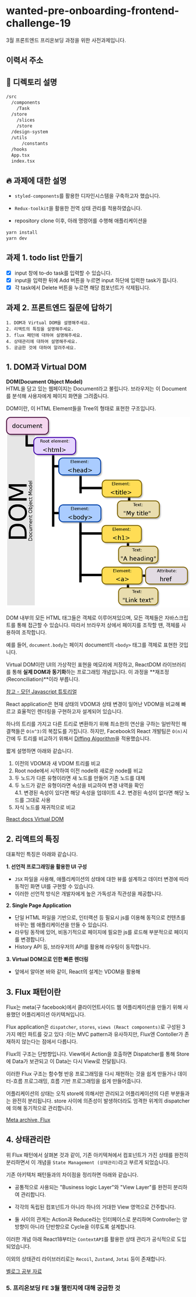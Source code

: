 # wanted-pre-onboarding-frontend-challenge-19
3월 프론트엔드 프리온보딩 과정을 위한 사전과제입니다. 

## 이력서 주소


## 📁 디렉토리 설명
```
/src
  /components
    /Task
  /store
    /slices
    /store
  /design-system 
  /utils
      /constants
  /hooks
  App.tsx
  index.tsx
```  

## 🔥 과제에 대한 설명
- `styled-components`를 활용한 디자인시스템을 구축하고자 했습니다.
- `Redux-toolkit`을 활용한 전역 상태 관리를 적용하였습니다. 

- repository clone 이후, 아래 명령어를 수행해 애플리케이션을 
```
yarn install
yarn dev
```

## 과제 1. todo list 만들기
- [x] input 창에 to-do task를 입력할 수 있습니다.
- [x] input을 입력한 뒤에 Add 버튼을 누르면 input 하단에 입력한 task가 뜹니다.
- [x] 각 task에서 Delete 버튼을 누르면 해당 컴포넌트가 삭제됩니다.

## 과제 2. 프론트엔드 질문에 답하기

```
1. DOM과 Virtual DOM을 설명해주세요.
2. 리액트의 특징을 설명해주세요.
3. flux 패턴에 대하여 설명해주세요.
4. 상태관리에 대하여 설명해주세요.
5. 궁금한 것에 대하여 알려주세요.
```

## 1. DOM과 Virtual DOM

**DOM(Document Object Model)**  
HTML을 담고 있는 웹페이지는 Document라고 불립니다. 브라우저는 이 Document를 분석해 사용자에게 페이지 화면을 그려줍니다. 

DOM이란, 이 HTML Element들을 Tree의 형태로 표현한 구조입니다. 

![alt text](image.png)

DOM 내부의 모든 HTML 태그들은 객체로 이루어져있으며, 모든 객체들은 자바스크립트를 통해 접근할 수 있습니다. 따라서 브라우저 상에서 페이지를 조작할 땐, 객체를 사용하여 조작합니다.

예를 들어, `document.body`는 페이지 document의 `<body>` 태그를 객체로 표현한 것입니다.


Virtual DOM이란 UI의 가상적인 표현을 메모리에 저장하고, ReactDOM 라이브러리를 통해 **실제 DOM과 동기화**하는 프로그래밍 개념입니다. 이 과정을 **재조정(Reconciliation)**이라 부릅니다.

[참고 - 모던 Javascript 튜토리얼](https://ko.javascript.info/dom-nodes)

React application은 현재 상태의 VDOM과 상태 변경이 일어난 VDOM을 비교해 빠르고 효율적인 렌더링을 구현하고자 설계되어 있습니다.

하나의 트리를 가지고 다른 트리로 변환하기 위해 최소한의 연산을 구하는 일반적인 해결책들은 `O(n^3)`의 복잡도를 가집니다. 하지만, Facebook의 React 개발팀은 `O(n)`시간에 두 트리를 비교하기 위해서 [Diffing Algorithm](https://ko.legacy.reactjs.org/docs/reconciliation.html#the-diffing-algorithms)을 적용했습니다.

짧게 설명하면 아래와 같습니다.
1. 이전의 VDOM과 새 VDOM 트리를 비교
2. Root node에서 시작하여 이전 node와 새로운 node를 비교
3. 두 노드가 다른 유형이라면 새 노드를 만들어 기존 노드를 대체
4. 두 노드가 같은 유형이라면 속성을 비교하여 변경 내역을 확인  
  4.1. 변경된 속성이 있다면 해당 속성을 업데이트
  4.2. 변경된 속성이 없다면 해당 노드를 그대로 사용
5. 자식 노드를 재귀적으로 비교

[React docs Virtual DOM](https://ko.legacy.reactjs.org/docs/faq-internals.html)

## 2. 리액트의 특징

대표적인 특징은 아래와 같습니다.

**1. 선언적 프로그래밍을 활용한 UI 구성**
- `JSX` 파일을 사용해, 애플리케이션의 상태에 대한 뷰를 설계하고 데이터 변경에 따라 동적인 화면 UI를 구현할 수 있습니다. 
- 이러한 선언적 방식은 개발자에게 높은 가독성과 직관성을 제공합니다.


**2. Single Page Application**

- 단일 HTML 파일을 기반으로, 인터랙션 등 필요시 js를 이용해 동적으로 컨텐츠를 바꾸는 웹 애플리케이션을 만들 수 있습니다.
- 라우팅 동작에 있어, 비동기적으로 페이지에 필요한 js를 로드해 부분적으로 페이지를 변경합니다.
- History API 등, 브라우저의 API를 활용해 라우팅이 동작합니다.

**3. Virtual DOM으로 인한 빠른 렌더링**
- 앞에서 알아본 바와 같이, React의 설계는 VDOM을 활용해 


## 3. Flux 패턴이란

Flux는 meta(구 facebook)에서 클라이언트사이드 웹 어플리케이션을 만들기 위해 사용했던 어플리케이션 아키텍쳐입니다. 

Flux application은 `dispatcher`, `stores`, `views (React components)`로 구성된 3가지 메인 파트를 갖고 있다 :이는 MVC pattern과 유사하지만, Flux엔 Contoller가 존재하지 않는다는 점에서 다릅니다.

Flux의 구조는 단방향입니다. View에서 Action을 호출하면 Dispatcher를 통해 Store에 Data가 보관되고 이 Data는 다시 View로 전달됩니다.

이러한 Flux 구조는 함수형 반응 프로그래밍을 다시 재현하는 것을 쉽게 만들거나 데이터-흐름 프로그래밍, 흐름 기반 프로그래밍을 쉽게 만들어줍니다.

 어플리케이션의 상태는 오직 store에 의해서만 관리되고 어플리케이션의 다른 부분들과는 완전히 분리됩니다. store 사이에 의존성이 발생하더라도 엄격한 위계의 dispatcher에 의해 동기적으로 관리합니다.


[Meta archive, Flux](https://facebookarchive.github.io/flux/)

## 4. 상태관리란

위 Flux 패턴에서 살펴본 것과 같이, 기존 아키텍쳐에서 컴포넌트가 가진 상태를 완전히 분리하면서 이 개념을 `State Management (상태관리)`라고 부르게 되었습니다.

기존 아키텍처 패턴들과의 차이점을 정리하면 아래와 같습니다.

- 공통적으로 사용되는 "Business logic Layer"와 "View Layer"를 완전히 분리하여 관리합니다.

- 각각의 독립된 컴포넌트가 아니라 하나의 거대한 View 영역으로 간주합니다.

- 둘 사이의 관계는 Action과 Reduce라는 인터페이스로 분리하며 Controller는 양방향이 아니라 단반향으로 Cycle을 이루도록 설계합니다.

이러한 개념 아래 React18부터는 `ContextAPI`를 활용한 상태 관리가 공식적으로 도입되었습니다. 

이외의 상태관리 라이브러리로는 `Recoil`, `Zustand`, `Jotai` 등이 존재합니다.

[벨로그 공부 자료](https://velog.io/@naro-kim/React-%EC%83%81%ED%83%9C%EA%B4%80%EB%A6%AC%EC%9D%98-%EC%97%AD%EC%82%AC-TIL)  


### 5. 프리온보딩 FE 3월 챌린지에 대해 궁금한 것